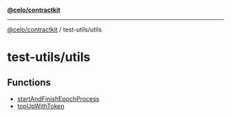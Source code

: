 [**@celo/contractkit**](../../README.md)

***

[@celo/contractkit](../../modules.md) / test-utils/utils

# test-utils/utils

## Functions

- [startAndFinishEpochProcess](functions/startAndFinishEpochProcess.md)
- [topUpWithToken](functions/topUpWithToken.md)
